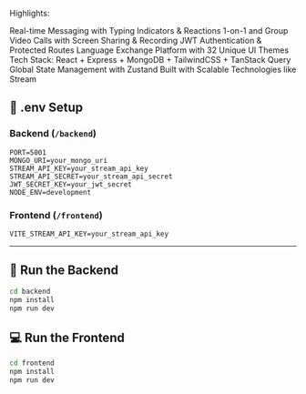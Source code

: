 Highlights:

Real-time Messaging with Typing Indicators & Reactions
1-on-1 and Group Video Calls with Screen Sharing & Recording
JWT Authentication & Protected Routes
Language Exchange Platform with 32 Unique UI Themes
Tech Stack: React + Express + MongoDB + TailwindCSS + TanStack Query
Global State Management with Zustand
Built with Scalable Technologies like Stream

## 🧪 .env Setup

### Backend (`/backend`)

```
PORT=5001
MONGO_URI=your_mongo_uri
STREAM_API_KEY=your_stream_api_key
STREAM_API_SECRET=your_stream_api_secret
JWT_SECRET_KEY=your_jwt_secret
NODE_ENV=development
```

### Frontend (`/frontend`)

```
VITE_STREAM_API_KEY=your_stream_api_key
```

---

## 🔧 Run the Backend

```bash
cd backend
npm install
npm run dev
```

## 💻 Run the Frontend

```bash
cd frontend
npm install
npm run dev
```
